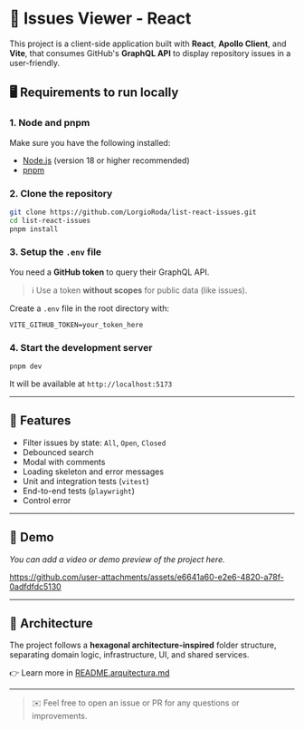 # 🚀 Issues Viewer - React

This project is a client-side application built with **React**, **Apollo Client**, and **Vite**, that consumes GitHub's **GraphQL API** to display repository issues in a user-friendly.

## 🖥 Requirements to run locally

### 1. Node and pnpm
Make sure you have the following installed:
- [Node.js](https://nodejs.org/) (version 18 or higher recommended)
- [pnpm](https://pnpm.io/)

### 2. Clone the repository
```bash
git clone https://github.com/LorgioRoda/list-react-issues.git
cd list-react-issues
pnpm install
```

### 3. Setup the `.env` file

You need a **GitHub token** to query their GraphQL API.

> ℹ️ Use a token **without scopes** for public data (like issues).

Create a `.env` file in the root directory with:

```env
VITE_GITHUB_TOKEN=your_token_here
```

### 4. Start the development server
```bash
pnpm dev
```

It will be available at `http://localhost:5173`

---

## 🌟 Features
- Filter issues by state: `All`, `Open`, `Closed`
- Debounced search
- Modal with comments
- Loading skeleton and error messages
- Unit and integration tests (`vitest`)
- End-to-end tests (`playwright`)
- Control error

---

## 🎥 Demo

_You can add a video or demo preview of the project here._



https://github.com/user-attachments/assets/e6641a60-e2e6-4820-a78f-0adfdfdc5130


---

## 🧠 Architecture

The project follows a **hexagonal architecture-inspired** folder structure, separating domain logic, infrastructure, UI, and shared services.

👉 Learn more in [README.arquitectura.md](./architecture.md)

---

> ✉️ Feel free to open an issue or PR for any questions or improvements.
